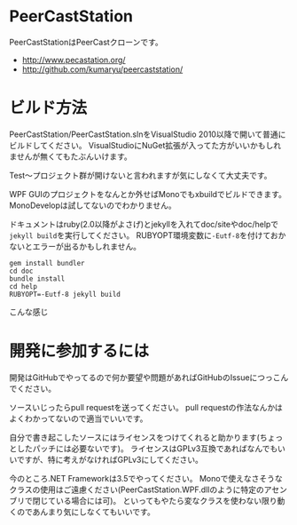 PeerCastStation
===============
PeerCastStationはPeerCastクローンです。

* http://www.pecastation.org/
* http://github.com/kumaryu/peercaststation/

ビルド方法
==========
PeerCastStation/PeerCastStation.slnをVisualStudio 2010以降で開いて普通にビルドしてください。
VisualStudioにNuGet拡張が入ってた方がいいかもしれませんが無くてもたぶんいけます。

Test～プロジェクト群が開けないと言われますが気にしなくて大丈夫です。

WPF GUIのプロジェクトをなんとか外せばMonoでもxbuildでビルドできます。
MonoDevelopは試してないのでわかりません。

ドキュメントはruby(2.0以降がよさげ)とjekyllを入れてdoc/siteやdoc/helpで`jekyll build`を実行してください。
RUBYOPT環境変数に`-Eutf-8`を付けておかないとエラーが出るかもしれません。

    gem install bundler
    cd doc
    bundle install
    cd help
    RUBYOPT=-Eutf-8 jekyll build

こんな感じ

開発に参加するには
==================
開発はGitHubでやってるので何か要望や問題があればGitHubのIssueにつっこんでください。

ソースいじったらpull requestを送ってください。
pull requestの作法なんかはよくわかってないので適当でいいです。

自分で書き起こしたソースにはライセンスをつけてくれると助かります(ちょっとしたパッチには必要ないです)。
ライセンスはGPLv3互換であればなんでもいいですが、特に考えがなければGPLv3にしてください。

今のところ.NET Frameworkは3.5でやってください。
Monoで使えなさそうなクラスの使用はご遠慮ください(PeerCastStation.WPF.dllのように特定のアセンブリで閉じている場合には可)。
といってもやたら変なクラスを使わない限り動くのであんまり気にしなくてもいいです。

